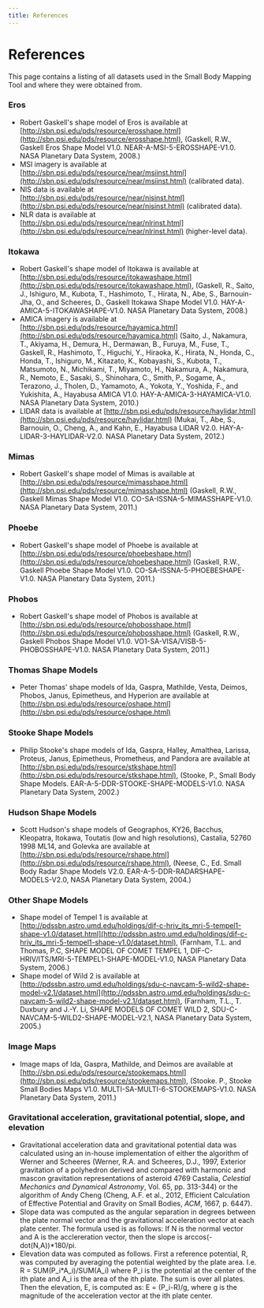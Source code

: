 ```yaml
---
title: References
---
```


# References

This page contains a listing of all datasets used in the Small
Body Mapping Tool and where they were obtained from.

### Eros

-   Robert Gaskell's shape model of Eros is available at
    [http://sbn.psi.edu/pds/resource/erosshape.html](http://sbn.psi.edu/pds/resource/erosshape.html),
    (Gaskell, R.W., Gaskell Eros Shape Model
    V1.0. NEAR-A-MSI-5-EROSSHAPE-V1.0. NASA Planetary Data System,
    2008.)
-   MSI imagery is available at
    [http://sbn.psi.edu/pds/resource/near/msiinst.html](http://sbn.psi.edu/pds/resource/near/msiinst.html)
    (calibrated data).
-   NIS data is available at
    [http://sbn.psi.edu/pds/resource/near/nisinst.html](http://sbn.psi.edu/pds/resource/near/nisinst.html)
    (calibrated data).
-   NLR data is available at
    [http://sbn.psi.edu/pds/resource/near/nlrinst.html](http://sbn.psi.edu/pds/resource/near/nlrinst.html)
    (higher-level data).

### Itokawa

-   Robert Gaskell's shape model of Itokawa is available at
    [http://sbn.psi.edu/pds/resource/itokawashape.html](http://sbn.psi.edu/pds/resource/itokawashape.html),
    (Gaskell, R., Saito, J., Ishiguro, M., Kubota, T., Hashimoto, T.,
    Hirata, N., Abe, S., Barnouin-Jha, O., and Scheeres, D., Gaskell
    Itokawa Shape Model V1.0. HAY-A-AMICA-5-ITOKAWASHAPE-V1.0. NASA
    Planetary Data System, 2008.)
-   AMICA imagery is available at
    [http://sbn.psi.edu/pds/resource/hayamica.html](http://sbn.psi.edu/pds/resource/hayamica.html)
    (Saito, J., Nakamura, T., Akiyama, H., Demura, H., Dermawan, B.,
    Furuya, M., Fuse, T., Gaskell, R., Hashimoto, T., Higuchi, Y.,
    Hiraoka, K., Hirata, N., Honda, C., Honda, T., Ishiguro, M.,
    Kitazato, K., Kobayashi, S., Kubota, T., Matsumoto, N., Michikami,
    T., Miyamoto, H., Nakamura, A., Nakamura, R., Nemoto, E., Sasaki,
    S., Shinohara, C., Smith, P., Sogame, A., Terazono, J., Tholen,
    D., Yamamoto, A., Yokota, Y., Yoshida, F., and Yukishita, A.,
    Hayabusa AMICA V1.0. HAY-A-AMICA-3-HAYAMICA-V1.0. NASA Planetary
    Data System, 2010.)
-   LIDAR data is available at
    [http://sbn.psi.edu/pds/resource/haylidar.html](http://sbn.psi.edu/pds/resource/haylidar.html)
    (Mukai, T., Abe, S., Barnouin, O., Cheng, A., and Kahn, E.,
    Hayabusa LIDAR V2.0. HAY-A-LIDAR-3-HAYLIDAR-V2.0. NASA Planetary
    Data System, 2012.)

### Mimas

-   Robert Gaskell's shape model of Mimas is available at
    [http://sbn.psi.edu/pds/resource/mimasshape.html](http://sbn.psi.edu/pds/resource/mimasshape.html)
    (Gaskell, R.W., Gaskell Mimas Shape Model
    V1.0. CO-SA-ISSNA-5-MIMASSHAPE-V1.0. NASA Planetary Data System, 2011.)

### Phoebe

-   Robert Gaskell's shape model of Phoebe is available at
    [http://sbn.psi.edu/pds/resource/phoebeshape.html](http://sbn.psi.edu/pds/resource/phoebeshape.html)
    (Gaskell, R.W., Gaskell Phoebe Shape Model
    V1.0. CO-SA-ISSNA-5-PHOEBESHAPE-V1.0. NASA Planetary Data System,
    2011.)

### Phobos

-   Robert Gaskell's shape model of Phobos is available at
    [http://sbn.psi.edu/pds/resource/phobosshape.html](http://sbn.psi.edu/pds/resource/phobosshape.html)
    (Gaskell, R.W., Gaskell Phobos Shape Model
    V1.0. VO1-SA-VISA/VISB-5-PHOBOSSHAPE-V1.0. NASA Planetary Data
    System, 2011.)

### Thomas Shape Models

-   Peter Thomas' shape models of Ida, Gaspra, Mathilde, Vesta,
    Deimos, Phobos, Janus, Epimetheus, and Hyperion are
    available at
    [http://sbn.psi.edu/pds/resource/oshape.html](http://sbn.psi.edu/pds/resource/oshape.html)

### Stooke Shape Models

-   Philip Stooke's shape models of Ida, Gaspra, Halley, Amalthea,
    Larissa, Proteus, Janus, Epimetheus, Prometheus, and Pandora are
    available at
    [http://sbn.psi.edu/pds/resource/stkshape.html](http://sbn.psi.edu/pds/resource/stkshape.html),
    (Stooke, P., Small Body Shape
    Models. EAR-A-5-DDR-STOOKE-SHAPE-MODELS-V1.0. NASA Planetary Data
    System, 2002.)

### Hudson Shape Models

-   Scott Hudson's shape models of Geographos, KY26, Bacchus,
    Kleopatra, Itokawa, Toutatis (low and high resolutions), Castalia,
    52760 1998 ML14, and Golevka are available at
    [http://sbn.psi.edu/pds/resource/rshape.html](http://sbn.psi.edu/pds/resource/rshape.html),
    (Neese, C., Ed. Small Body Radar Shape Models
    V2.0. EAR-A-5-DDR-RADARSHAPE-MODELS-V2.0, NASA Planetary Data
    System, 2004.)

### Other Shape Models

-   Shape model of Tempel 1 is available at
    [http://pdssbn.astro.umd.edu/holdings/dif-c-hriv_its_mri-5-tempel1-shape-v1.0/dataset.html](http://pdssbn.astro.umd.edu/holdings/dif-c-hriv_its_mri-5-tempel1-shape-v1.0/dataset.html),
    (Farnham, T.L. and Thomas, P.C, SHAPE MODEL OF COMET TEMPEL 1,
    DIF-C-HRIV/ITS/MRI-5-TEMPEL1-SHAPE-MODEL-V1.0, NASA Planetary Data
    System, 2006.)
-   Shape model of Wild 2 is available at
    [http://pdssbn.astro.umd.edu/holdings/sdu-c-navcam-5-wild2-shape-model-v2.1/dataset.html](http://pdssbn.astro.umd.edu/holdings/sdu-c-navcam-5-wild2-shape-model-v2.1/dataset.html),
    (Farnham, T.L., T. Duxbury and J.-Y. Li, SHAPE MODELS OF COMET
    WILD 2, SDU-C-NAVCAM-5-WILD2-SHAPE-MODEL-V2.1, NASA Planetary Data
    System, 2005.)

### Image Maps

-   Image maps of Ida, Gaspra, Mathilde, and Deimos are available at
    [http://sbn.psi.edu/pds/resource/stookemaps.html](http://sbn.psi.edu/pds/resource/stookemaps.html),
    (Stooke. P., Stooke Small Bodies Maps
    V1.0. MULTI-SA-MULTI-6-STOOKEMAPS-V1.0. NASA Planetary Data
    System, 2011.)

### Gravitational acceleration, gravitational potential, slope, and elevation

-   Gravitational acceleration data and gravitational potential data was
    calculated using an in-house implementation of either the
    algorithm of Werner and Scheeres (Werner, R.A. and Scheeres, D.J.,
    1997, Exterior gravitation of a polyhedron derived and compared
    with harmonic and mascon gravitation representations of asteroid
    4769 Castalia, *Celestial Mechanics and Dynamical Astronomy*,
    Vol. 65, pp. 313-344) or the algorithm of Andy Cheng (Cheng,
    A.F. et al., 2012, Efficient Calculation of Effective Potential
    and Gravity on Small Bodies, *ACM*, 1667, p. 6447).
-   Slope data was computed as the angular separation in degrees between
    the plate normal vector and the gravitational acceleration vector
    at each plate center. The formula used is as follows: If N is the
    normal vector and A is the acclereration vector, then the slope is
    arccos(-dot(N,A))*180/pi.
-   Elevation data was computed as follows. First a reference
    potential, R,  was computed by averaging the potential weighted by the
    plate area. I.e. R = SUM(P_i*A_i)/SUM(A_i) where P_i is the
    potential at the center of the ith plate and A_i is the area of
    the ith plate. The sum is over all plates. Then the elevation, E, is
    computed as: E = (P_i-R)/g, where g is the magnitude of the
    acceleration vector at the ith plate center.
